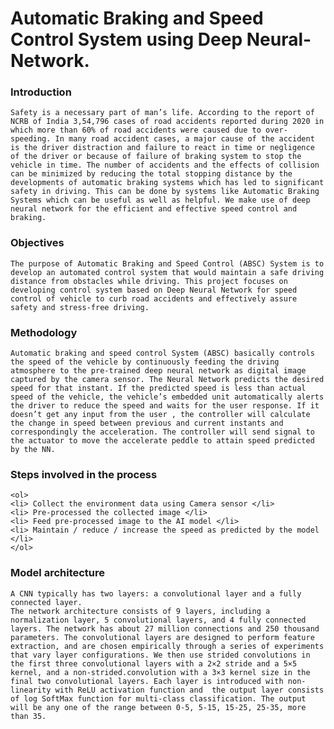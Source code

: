 # Automatic Braking and Speed Control System using Deep Neural-Network.

### Introduction

    Safety is a necessary part of man’s life. According to the report of NCRB of India 3,54,796 cases of road accidents reported during 2020 in which more than 60% of road accidents were caused due to over-speeding. In many road accident cases, a major cause of the accident is the driver distraction and failure to react in time or negligence of the driver or because of failure of braking system to stop the vehicle in time. The number of accidents and the effects of collision can be minimized by reducing the total stopping distance by the developments of automatic braking systems which has led to significant safety in driving. This can be done by systems like Automatic Braking Systems which can be useful as well as helpful. We make use of deep neural network for the efficient and effective speed control and braking.

### Objectives

    The purpose of Automatic Braking and Speed Control (ABSC) System is to develop an automated control system that would maintain a safe driving distance from obstacles while driving. This project focuses on developing control system based on Deep Neural Network for speed control of vehicle to curb road accidents and effectively assure safety and stress-free driving.

### Methodology

    Automatic braking and speed control System (ABSC) basically controls the speed of the vehicle by continuously feeding the driving atmosphere to the pre-trained deep neural network as digital image captured by the camera sensor​. The Neural Network predicts the desired speed for that instant. If the predicted speed is less than actual speed of the vehicle, the vehicle’s embedded unit automatically alerts the driver to reduce the speed and waits for the user response. If it doesn’t get any input from the user , the controller will calculate the change in speed between previous and current instants and correspondingly the acceleration. The controller will send signal to the actuator to move the accelerate peddle to attain speed predicted by the NN.

### Steps involved in the process

    <ol>
    <li> Collect the environment data using Camera sensor </li>
    <li> Pre-processed the collected image </li>
    <li> Feed pre-processed image to the AI model </li>
    <li> Maintain / reduce / increase the speed as predicted by the model </li>
    </ol>

### Model architecture

    A CNN typically has two layers: a convolutional layer and a fully connected layer.
    The network architecture consists of 9 layers, including a normalization layer, 5 convolutional layers, and 4 fully connected layers​. The network has about 27 million connections and 250 thousand parameters. The convolutional layers are designed to perform feature extraction, and are chosen empirically through a series of experiments that vary layer configurations. We then use strided convolutions in the first three convolutional layers with a 2×2 stride and a 5×5 kernel, and a non-strided.convolution with a 3×3 kernel size in the final two convolutional layers. Each layer is introduced with non-linearity with ReLU activation function and  the output layer consists of log SoftMax function for multi-class classification. The output will be any one of the range between 0-5, 5-15, 15-25, 25-35, more than 35.
